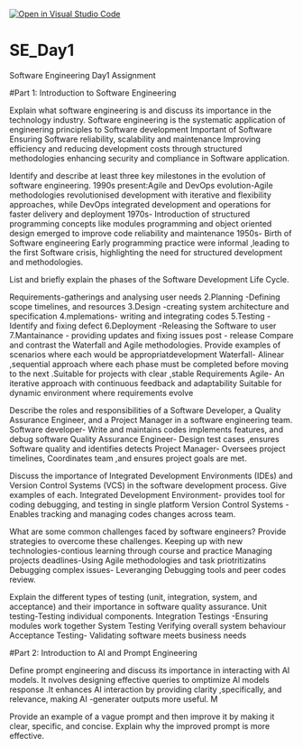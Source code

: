 [![Open in Visual Studio Code](https://classroom.github.com/assets/open-in-vscode-2e0aaae1b6195c2367325f4f02e2d04e9abb55f0b24a779b69b11b9e10269abc.svg)](https://classroom.github.com/online_ide?assignment_repo_id=18411374&assignment_repo_type=AssignmentRepo)
# SE_Day1
Software Engineering Day1 Assignment

#Part 1: Introduction to Software Engineering

Explain what software engineering is and discuss its importance in the technology industry.
Software  engineering  is  the systematic  application  of engineering  principles  to Software  development 
Important  of Software 
Ensuring  Software  reliability, scalability  and maintenance 
Improving  efficiency  and  reducing  development  costs  through  structured methodologies 
enhancing  security  and compliance in Software  application. 

Identify and describe at least three key milestones in the evolution of software engineering.
1990s present:Agile  and DevOps  evolution-Agile  methodologies  revolutionised  development  with  iterative  and flexibility  approaches, while  DevOps  integrated  development  and operations  for faster  delivery  and deployment 
1970s- Introduction  of structured  programming    concepts  like modules programming  and object  oriented  design  emerged  to improve  code reliability  and maintenance 
1950s- Birth of Software  engineering  Early  programming  practice  were informal ,leading  to the  first  Software  crisis,  highlighting  the need for structured  development  and methodologies. 


List and briefly explain the phases of the Software Development Life Cycle.

Requirements-gatherings  and analysing  user needs
2.Planning -Defining scope  timelines, and  resources 
3.Design -creating  system  architecture and  specification 
4.mplemations- writing  and integrating  codes
5.Testing -Identify  and fixing  defect 
6.Deployment -Releasing  the Software  to user
7.Mantainance - providing  updates  and fixing  issues  post - release
Compare and contrast the Waterfall and Agile methodologies. Provide examples of scenarios where each would be appropriatdevelopment 
Waterfall- Alinear ,sequential  approach where  each phase  must be  completed  before  moving  to the  next .Suitable  for projects  with clear ,stable  Requirements 
Agile- An iterative  approach  with  continuous  feedback  and adaptability  Suitable  for dynamic  environment  where  requirements  evolve

Describe the roles and responsibilities of a Software Developer, a Quality Assurance Engineer, and a Project Manager in a software engineering team.
Software  developer- Write and maintains  codes  implements  features, and debug  software 
Quality  Assurance Engineer- Design  test cases ,ensures  Software  quality and identifies  detects
Project  Manager- Oversees  project  timelines, Coordinates team  ,and ensures  project  goals are met.


Discuss the importance of Integrated Development Environments (IDEs) and Version Control Systems (VCS) in the software development process. Give 
examples of each.
Integrated  Development  Environment- provides tool for coding  debugging, and testing in single  platform
Version  Control  Systems  -Enables  tracking  and managing  codes  changes  across  team.

What are some common challenges faced by software engineers? Provide strategies to overcome these challenges.
Keeping up with  new technologies-contious  learning  through  course and practice
Managing  projects deadlines-Using Agile  methodologies  and task priotritizatins 
Debugging complex issues- Leveranging  Debugging  tools  and peer codes review. 

Explain the different types of testing (unit, integration, system, and acceptance) and their importance in software quality assurance.
Unit testing-Testing  individual  components. 
Integration  Testings  -Ensuring  modules  work together 
System Testing  Verifying  overall  system  behaviour 
Acceptance Testing- Validating  software  meets  business  needs

#Part 2: Introduction to AI and Prompt Engineering


Define prompt engineering and discuss its importance in interacting with AI models.
It nvolves designing  effective  queries  to omptimize Al models  response .It enhances AI interaction by providing  clarity ,specifically, and relevance, making AI -generater outputs  more useful.
M

Provide an example of a vague prompt and then improve it by making it clear, specific, and concise. Explain why the improved prompt is more effective.
